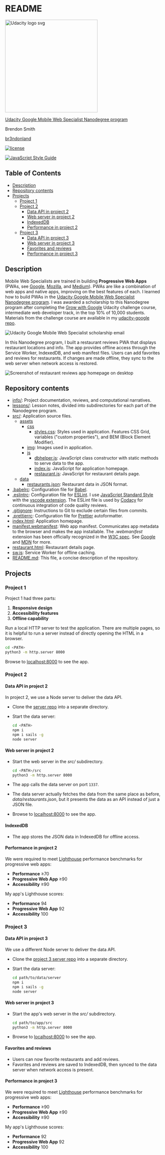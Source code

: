 # README

<a href="https://www.udacity.com/">
  <img src="https://s3-us-west-1.amazonaws.com/udacity-content/rebrand/svg/logo.min.svg" width="300" alt="Udacity logo svg">
</a>

[Udacity Google Mobile Web Specialist Nanodegree program](https://www.udacity.com/course/mobile-web-specialist-nanodegree--nd024)

Brendon Smith

[br3ndonland](https://github.com/br3ndonland)

[![license](https://img.shields.io/badge/license-MIT-blue.svg?longCache=true&style=for-the-badge)](https://choosealicense.com/)

[![JavaScript Style Guide](https://cdn.rawgit.com/standard/standard/master/badge.svg)](https://github.com/standard/standard)

## Table of Contents <!-- omit in toc -->

- [Description](#description)
- [Repository contents](#repository-contents)
- [Projects](#projects)
  - [Project 1](#project-1)
  - [Project 2](#project-2)
    - [Data API in project 2](#data-api-in-project-2)
    - [Web server in project 2](#web-server-in-project-2)
    - [IndexedDB](#indexeddb)
    - [Performance in project 2](#performance-in-project-2)
  - [Project 3](#project-3)
    - [Data API in project 3](#data-api-in-project-3)
    - [Web server in project 3](#web-server-in-project-3)
    - [Favorites and reviews](#favorites-and-reviews)
    - [Performance in project 3](#performance-in-project-3)

## Description

Mobile Web Specialists are trained in building **Progressive Web Apps** (PWAs, see [Google](https://developers.google.com/web/progressive-web-apps/), [Mozilla](https://developer.mozilla.org/en-US/docs/Web/Apps/Progressive), and [Medium](https://medium.com/javascript-scene/native-apps-are-doomed-ac397148a2c0)). PWAs are like a combination of web apps and native apps, improving on the best features of each. I learned how to build PWAs in the [Udacity Google Mobile Web Specialist Nanodegree program](https://www.udacity.com/course/mobile-web-specialist-nanodegree--nd024).
I was awarded a scholarship to this Nanodegree program after completing the [Grow with Google](https://grow.google/) Udacity challenge course, intermediate web developer track, in the top 10% of 10,000 students. Materials from the challenge course are available in my [udacity-google repo](https://github.com/br3ndonland/udacity-google).

![Udacity Google Mobile Web Specialist scholarship email](info/img/udacity-google-mws-award.png)

In this Nanodegree program, I built a restaurant reviews PWA that displays restaurant locations and info. The app provides offline access through the Service Worker, IndexedDB, and web manifest files. Users can add favorites and reviews for restaurants. If changes are made offline, they sync to the web server when network access is restored.

![Screenshot of restaurant reviews app homepage on desktop](info/img/udacity-google-mws-iPhone.png)

## Repository contents

- [info/](info): Project documentation, reviews, and computational narratives.
- [lessons/](lessons): Lesson notes, divided into subdirectories for each part of the Nanodegree program.
- [src/](src): Application source files.
  - [assets](src/assets)
    - [css](src/assets/css)
      - [styles.css](src/assets/css/styles.css): Styles used in application. Features CSS Grid, variables ("custom properties"), and BEM (Block Element Modifier).
    - [img](src/assets/img): Images used in application.
    - [js](src/assets/js)
      - [dbhelper.js](src/assets/js/dbhelper.js): JavaScript class constructor with static methods to serve data to the app.
      - [index.js](src/assets/js/index.js): JavaScript for application homepage.
      - [restaurant.js](src/assets/js/restaurant.js): JavaScript for restaurant details page.
  - [data](src/data)
    - [restaurants.json](src/data/restaurants.json): Restaurant data in JSON format.
- [.babelrc](.babelrc): Configuration file for [Babel](https://babeljs.io/).
- [.eslintrc](.eslintrc): Configuration file for [ESLint](https://eslint.org/). I use [JavaScript Standard Style](https://standardjs.com/) with the [vscode extension](https://marketplace.visualstudio.com/items?itemName=chenxsan.vscode-standardjs). The ESLint file is used by [Codacy](https://www.codacy.com/) for continuous integration of code quality reviews.
- [.gitignore](.gitignore): Instructions to Git to exclude certain files from commits.
- [.prettierrc](.prettierrc): Configuration file for [Prettier](https://prettier.io/) autoformatter.
- [index.html](src/index.html): Application homepage.
- [manifest.webmanifest](src/manifest.webmanifest): Web app manifest. Communicates app metadata to the browser and makes the app installable. The *.webmanifest* extension has been officially recognized in the [W3C spec](https://w3c.github.io/manifest/). See [Google](https://developers.google.com/web/fundamentals/web-app-manifest/) and [MDN](https://developer.mozilla.org/en-US/docs/Web/Apps/Progressive/Installable_PWAs) for more.
- [restaurant.html](src/restaurant.html): Restaurant details page.
- [sw.js](src/sw.js): Service Worker for offline caching.
- [README.md](README.md): This file, a concise description of the repository.

## Projects

### Project 1

Project 1 had three parts:

1. **Responsive design**
2. **Accessibility features**
3. **Offline capability**

Run a local HTTP server to test the application. There are multiple pages, so it is helpful to run a server instead of directly opening the HTML in a browser.

  ```sh
  cd <PATH>
  python3 -m http.server 8000
  ```

Browse to [localhost:8000](http://localhost:8000) to see the app.

### Project 2

#### Data API in project 2

In project 2, we use a Node server to deliver the data API.

- Clone the [server repo](https://github.com/udacity/mws-restaurant-stage-2) into a separate directory.
- Start the data server:

  ```sh
  cd <PATH>
  npm i
  npm i sails -g
  node server
  ```

#### Web server in project 2

- Start the web server in the *src/* subdirectory.

  ```sh
  cd <PATH>/src
  python3 -m http.server 8000
  ```

- The app calls the data server on port `1337`.
- The data server actually fetches the data from the same place as before, *data/restaurants.json*, but it presents the data as an API instead of just a JSON file.
- Browse to [localhost:8000](http://localhost:8000) to see the app.

#### IndexedDB

- The app stores the JSON data in IndexedDB for offline access.

#### Performance in project 2

We were required to meet [Lighthouse](https://developers.google.com/web/tools/lighthouse/) performance benchmarks for progressive web apps:

- **Performance** ≥70
- **Progressive Web App** ≥90
- **Accessibility** ≥90

My app's Lighthouse scores:

- **Performance** 94
- **Progressive Web App** 92
- **Accessibility** 100

### Project 3

#### Data API in project 3

We use a different Node server to deliver the data API.

- Clone the [project 3 server repo](https://github.com/udacity/mws-restaurant-stage-3) into a separate directory.
- Start the data server:

  ```sh
  cd path/to/data/server
  npm i
  npm i sails -g
  node server
  ```

#### Web server in project 3

- Start the app's web server in the *src/* subdirectory.

  ```sh
  cd path/to/app/src
  python3 -m http.server 8000
  ```

- Browse to [localhost:8000](http://localhost:8000) to see the app.

#### Favorites and reviews

- Users can now favorite restaurants and add reviews.
- Favorites and reviews are saved to IndexedDB, then synced to the data server when network access is present.

#### Performance in project 3

We were required to meet [Lighthouse](https://developers.google.com/web/tools/lighthouse/) performance benchmarks for progressive web apps:

- **Performance** ≥90
- **Progressive Web App** ≥90
- **Accessibility** ≥90

My app's Lighthouse scores:

- **Performance** 92
- **Progressive Web App** 92
- **Accessibility** 100
